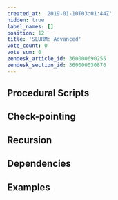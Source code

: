 ```yaml
---
created_at: '2019-01-10T03:01:44Z'
hidden: true
label_names: []
position: 12
title: 'SLURM: Advanced'
vote_count: 0
vote_sum: 0
zendesk_article_id: 360000690255
zendesk_section_id: 360000030876
---
```


## Procedural Scripts

## Check-pointing

## Recursion

## Dependencies

## Examples

##   
